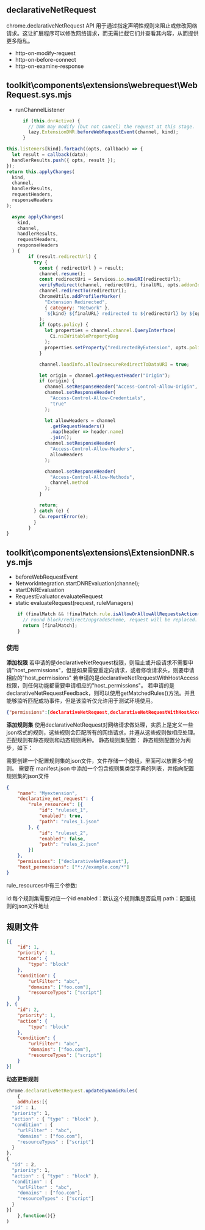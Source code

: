 
## declarativeNetRequest
chrome.declarativeNetRequest API 用于通过指定声明性规则来阻止或修改网络请求。这让扩展程序可以修改网络请求，而无需拦截它们并查看其内容，从而提供更多隐私。

- http-on-modify-request
- http-on-before-connect
- http-on-examine-response

## toolkit\components\extensions\webrequest\WebRequest.sys.mjs
- runChannelListener
```js
      if (this.dnrActive) {
        // DNR may modify (but not cancel) the request at this stage.
        lazy.ExtensionDNR.beforeWebRequestEvent(channel, kind);
      }

this.listeners[kind].forEach((opts, callback) => {
  let result = callback(data);
  handlerResults.push({ opts, result });
});
return this.applyChanges(
  kind,
  channel,
  handlerResults,
  requestHeaders,
  responseHeaders
);

  async applyChanges(
    kind,
    channel,
    handlerResults,
    requestHeaders,
    responseHeaders
  ) {
        if (result.redirectUrl) {
          try {
            const { redirectUrl } = result;
            channel.resume();
            const redirectUri = Services.io.newURI(redirectUrl);
            verifyRedirect(channel, redirectUri, finalURL, opts.addonId);
            channel.redirectTo(redirectUri);
            ChromeUtils.addProfilerMarker(
              "Extension Redirected",
              { category: "Network" },
              `${kind} ${finalURL} redirected to ${redirectUrl} by ${opts.addonId} (chanId: ${chanId})`
            );
            if (opts.policy) {
              let properties = channel.channel.QueryInterface(
                Ci.nsIWritablePropertyBag
              );
              properties.setProperty("redirectedByExtension", opts.policy.id);
            }

            channel.loadInfo.allowInsecureRedirectToDataURI = true;

            let origin = channel.getRequestHeader("Origin");
            if (origin) {
              channel.setResponseHeader("Access-Control-Allow-Origin", origin);
              channel.setResponseHeader(
                "Access-Control-Allow-Credentials",
                "true"
              );

              let allowHeaders = channel
                .getRequestHeaders()
                .map(header => header.name)
                .join();
              channel.setResponseHeader(
                "Access-Control-Allow-Headers",
                allowHeaders
              );

              channel.setResponseHeader(
                "Access-Control-Allow-Methods",
                channel.method
              );
            }

            return;
          } catch (e) {
            Cu.reportError(e);
          }
        }
}
```

## toolkit\components\extensions\ExtensionDNR.sys.mjs
- beforeWebRequestEvent
- NetworkIntegration.startDNREvaluation(channel);
- startDNREvaluation
- RequestEvaluator.evaluateRequest
- static evaluateRequest(request, ruleManagers)
```js
    if (finalMatch && !finalMatch.rule.isAllowOrAllowAllRequestsAction()) {
      // Found block/redirect/upgradeScheme, request will be replaced.
      return [finalMatch];
    }
```
### 使用

**添加权限**
若申请的是declarativeNetRequest权限，则阻止或升级请求不需要申请"host_permissions"，但是如果需要重定向请求，或者修改请求头，则要申请相应的"host_permissions"
若申请的是declarativeNetRequestWithHostAccess权限，则任何功能都需要申请相应的"host_permissions"。
若申请的是declarativeNetRequestFeedback，则可以使用getMatchedRules()方法。并且能够监听匹配成功事件，但是该监听仅允许用于测试环境使用。

```json
{"permissions":[declarativeNetRequest,declarativeNetRequestWithHostAccess,declarativeNetRequestFeedback]"host_permissions":["<all_urls>"]}
```

**添加规则集**
使用declarativeNetRequest对网络请求做处理，实质上是定义一些json格式的规则，这些规则会匹配所有的网络请求，并遵从这些规则做相应处理。匹配规则有静态规则和动态规则两种。
静态规则集配置：
静态规则配置分为两步，如下：

需要创建一个配置规则集的json文件，文件存储一个数组，里面可以放置多个规则。
需要在 manifest.json 中添加一个包含规则集类型字典的列表，并指向配置规则集的json文件
```json
{
	"name": "Myextension",
	"declarative_net_request": {
		"rule_resources": [{
			"id": "ruleset_1",
			"enabled": true,
			"path": "rules_1.json"
		}, {
			"id": "ruleset_2",
			"enabled": false,
			"path": "rules_2.json"
		}]
	},
	"permissions": ["declarativeNetRequest"],
	"host_permessions": ["*://example.com/*"]
}
```
rule_resources中有三个参数:

id:每个规则集需要对应一个id
enabled：默认这个规则集是否启用
path：配置规则的json文件地址

## 规则文件
```json
[{
	"id": 1,
	"priority": 1,
	"action": {
		"type": "block"
	},
	"condition": {
		"urlFilter": "abc",
		"domains": ["foo.com"],
		"resourceTypes": ["script"]
	}
}, {
	"id": 2,
	"priority": 1,
	"action": {
		"type": "block"
	},
	"condition": {
		"urlFilter": "abc",
		"domains": ["foo.com"],
		"resourceTypes": ["script"]
	}
}]
```

**动态更新规则**
```js
chrome.declarativeNetRequest.updateDynamicRules(
    {
    addRules:[{
  "id" : 1,
  "priority": 1,
  "action" : { "type" : "block" },
  "condition" : {
    "urlFilter" : "abc",
    "domains" : ["foo.com"],
    "resourceTypes" : ["script"]
  }
},
{
  "id" : 2,
  "priority": 1,
  "action" : { "type" : "block" },
  "condition" : {
    "urlFilter" : "abc",
    "domains" : ["foo.com"],
    "resourceTypes" : ["script"]
  }
}]
    },function(){}
)
```
